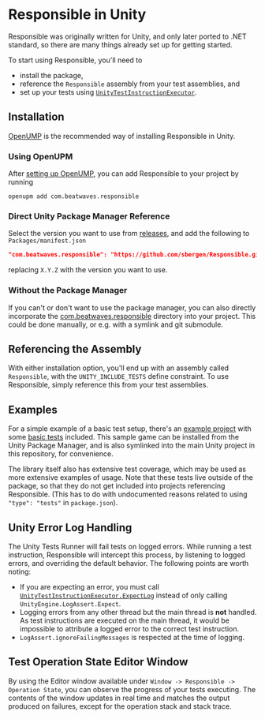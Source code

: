 # Responsible in Unity

Responsible was originally written for Unity,
and only later ported to .NET standard,
so there are many things already set up for getting started.

To start using Responsible, you'll need to
* install the package,
* reference the `Responsible` assembly from your test assemblies, and
* set up your tests using [`UnityTestInstructionExecutor`](xref:Responsible.Unity.UnityTestInstructionExecutor).

## Installation

[OpenUMP](https://openupm.com/) is the recommended way of installing Responsible in Unity.

### Using OpenUPM

After [setting up OpenUMP](https://openupm.com/docs/),
you can add Responsible to your project by running
```
openupm add com.beatwaves.responsible
``` 

### Direct Unity Package Manager Reference

Select the version you want to use from
[releases](https://github.com/sbergen/Responsible/releases),
and add the following to `Packages/manifest.json`
```json
"com.beatwaves.responsible": "https://github.com/sbergen/Responsible.git?path=/Packages/Responsible#vX.Y.Z"
``` 
replacing `X.Y.Z` with the version you want to use.

### Without the Package Manager

If you can't or don't want to use the package manager, you can also directly incorporate
the [com.beatwaves.responsible](https://github.com/sbergen/responsible/tree/main/com.beatwaves.responsible) directory into your project.
This could be done manually, or e.g. with a symlink and git submodule.

## Referencing the Assembly

With either installation option, you'll end up with an assembly called `Responsible`,
with the `UNITY_INCLUDE_TESTS` define constraint.
To use Responsible, simply reference this from your test assemblies.

## Examples

For a simple example of a basic test setup, 
there's an [example project](https://github.com/sbergen/responsible/tree/main/com.beatwaves.responsible/Samples~/ResponsibleGame)
with some [basic tests](https://github.com/sbergen/responsible/tree/main/com.beatwaves.responsible/Samples~/ResponsibleGame/PlayModeTests) included.
This sample game can be installed from the Unity Package Manager,
and is also symlinked into the main Unity project in this repository, for convenience.

The library itself also has extensive test coverage,
which may be used as more extensive examples of usage.
Note that these tests live outside of the package,
so that they do not get included into projects referencing Responsible.
(This has to do with undocumented reasons related to using `"type": "tests"` in `package.json`).

## Unity Error Log Handling

The Unity Tests Runner will fail tests on logged errors.
While running a test instruction, Responsible will intercept this process,
by listening to logged errors, and overriding the default behavior.
The following points are worth noting:
* If you are expecting an error, you must call
[`UnityTestInstructionExecutor.ExpectLog`](xref:Responsible.Unity.UnityTestInstructionExecutor#Responsible_Unity_UnityTestInstructionExecutor_ExpectLog_UnityEngine_LogType_System_Text_RegularExpressions_Regex_)
instead of only calling `UnityEngine.LogAssert.Expect`.
* Logging errors from any other thread but the main thread is **not** handled.
  As test instructions are executed on the main thread,
  it would be impossible to attribute a logged error to the correct test instruction.
* `LogAssert.ignoreFailingMessages` is respected at the time of logging.

## Test Operation State Editor Window

By using the Editor window available under `Window -> Responsible -> Operation State`,
you can observe the progress of your tests executing.
The contents of the window updates in real time and matches the output produced on failures,
except for the operation stack and stack trace.
